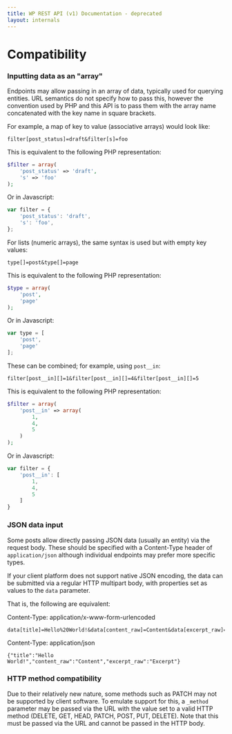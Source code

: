 ```yaml
---
title: WP REST API (v1) Documentation - deprecated
layout: internals
---
```

Compatibility
=====

### Inputting data as an "array"
Endpoints may allow passing in an array of data, typically used for querying
entities. URL semantics do not specify how to pass this, however the convention
used by PHP and this API is to pass them with the array name concatenated with
the key name in square brackets.

For example, a map of key to value (associative arrays) would look like:

	filter[post_status]=draft&filter[s]=foo

This is equivalent to the following PHP representation:

```php
$filter = array(
	'post_status' => 'draft',
	's' => 'foo'
);
```

Or in Javascript:

```js
var filter = {
	'post_status': 'draft',
	's': 'foo',
};
```

For lists (numeric arrays), the same syntax is used but with empty key values:

	type[]=post&type[]=page

This is equivalent to the following PHP representation:

```php
$type = array(
	'post',
	'page'
);
```

Or in Javascript:

```js
var type = [
	'post',
	'page'
];
```

These can be combined; for example, using `post__in`:

	filter[post__in][]=1&filter[post__in][]=4&filter[post__in][]=5

This is equivalent to the following PHP representation:

```php
$filter = array(
	'post__in' => array(
		1,
		4,
		5
	)
);
```

Or in Javascript:

```js
var filter = {
	'post__in': [
		1,
		4,
		5
	]
}
```


### JSON data input
Some posts allow directly passing JSON data (usually an entity) via the request
body. These should be specified with a Content-Type header of `application/json`
although individual endpoints may prefer more specific types.

If your client platform does not support native JSON encoding, the data can be
submitted via a regular HTTP multipart body, with properties set as values to
the `data` parameter.

That is, the following are equivalent:

Content-Type: application/x-www-form-urlencoded

	data[title]=Hello%20World!&data[content_raw]=Content&data[excerpt_raw]=Excerpt


Content-Type: application/json

	{"title":"Hello World!","content_raw":"Content","excerpt_raw":"Excerpt"}


### HTTP method compatibility
Due to their relatively new nature, some methods such as PATCH may not be
supported by client software. To emulate support for this, a `_method` parameter
may be passed via the URL with the value set to a valid HTTP method (DELETE,
GET, HEAD, PATCH, POST, PUT, DELETE). Note that this must be passed via the URL
and cannot be passed in the HTTP body.
